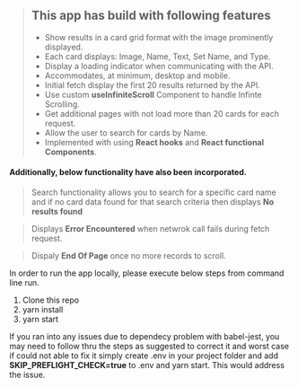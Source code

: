 > ## This app has build with following features
>
> - Show results in a card grid format with the image prominently displayed.
> - Each card displays: Image, Name, Text, Set Name, and Type.
> - Display a loading indicator when communicating with the API.
> - Accommodates, at minimum, desktop and mobile.
> - Initial fetch display the first 20 results returned by the API.
> - Use custom **useInfiniteScroll** Component to handle Infinte Scrolling.
> - Get additional pages with not load more than 20 cards for each request.
> - Allow the user to search for cards by Name.
> - Implemented with using **React hooks** and **React functional Components**.

#### Additionally, below functionality have also been incorporated.

> Search functionality allows you to search for a specific card name and if no card
> data found for that search criteria then displays **No results found**

> Displays **Error Encountered** when netwrok call fails during fetch request.

> Dispaly **End Of Page** once no more records to scroll.

In order to run the app locally, please execute below steps from command line run.

1. Clone this repo
2. yarn install
3. yarn start

If you ran into any issues due to dependecy problem with babel-jest, you may need to follow thru the steps as suggested to correct it and worst case if could not able to fix it simply create .env in your project folder and add **SKIP_PREFLIGHT_CHECK=true** to .env and yarn start. This would address the issue.
